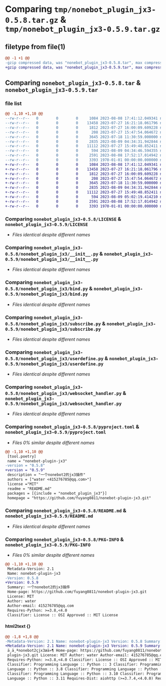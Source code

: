 # Comparing `tmp/nonebot_plugin_jx3-0.5.8.tar.gz` & `tmp/nonebot_plugin_jx3-0.5.9.tar.gz`

## filetype from file(1)

```diff
@@ -1 +1 @@
-gzip compressed data, was "nonebot_plugin_jx3-0.5.8.tar", max compression
+gzip compressed data, was "nonebot_plugin_jx3-0.5.9.tar", max compression
```

## Comparing `nonebot_plugin_jx3-0.5.8.tar` & `nonebot_plugin_jx3-0.5.9.tar`

### file list

```diff
@@ -1,10 +1,10 @@
--rw-r--r--   0        0        0     1084 2023-08-08 17:41:12.049341 nonebot_plugin_jx3-0.5.8/LICENSE
--rw-r--r--   0        0        0    13458 2023-07-27 16:21:18.061796 nonebot_plugin_jx3-0.5.8/nonebot_plugin_jx3/__init__.py
--rw-r--r--   0        0        0     1812 2023-07-27 16:00:09.609228 nonebot_plugin_jx3-0.5.8/nonebot_plugin_jx3/bind.py
--rw-r--r--   0        0        0      208 2023-07-27 15:47:54.064672 nonebot_plugin_jx3-0.5.8/nonebot_plugin_jx3/config.py
--rw-r--r--   0        0        0     3645 2023-07-18 11:30:59.000000 nonebot_plugin_jx3-0.5.8/nonebot_plugin_jx3/subscribe.py
--rw-r--r--   0        0        0     2835 2023-08-09 04:34:31.942844 nonebot_plugin_jx3-0.5.8/nonebot_plugin_jx3/userdefine.py
--rw-r--r--   0        0        0    11112 2023-07-27 15:49:48.852411 nonebot_plugin_jx3-0.5.8/nonebot_plugin_jx3/websocket_handler.py
--rw-r--r--   0        0        0      594 2023-08-09 04:34:46.594355 nonebot_plugin_jx3-0.5.8/pyproject.toml
--rw-r--r--   0        0        0     2591 2023-08-08 17:52:17.014942 nonebot_plugin_jx3-0.5.8/README.md
--rw-r--r--   0        0        0     3393 1970-01-01 00:00:00.000000 nonebot_plugin_jx3-0.5.8/PKG-INFO
+-rw-r--r--   0        0        0     1084 2023-08-08 17:41:12.049341 nonebot_plugin_jx3-0.5.9/LICENSE
+-rw-r--r--   0        0        0    13458 2023-07-27 16:21:18.061796 nonebot_plugin_jx3-0.5.9/nonebot_plugin_jx3/__init__.py
+-rw-r--r--   0        0        0     1812 2023-07-27 16:00:09.609228 nonebot_plugin_jx3-0.5.9/nonebot_plugin_jx3/bind.py
+-rw-r--r--   0        0        0      208 2023-07-27 15:47:54.064672 nonebot_plugin_jx3-0.5.9/nonebot_plugin_jx3/config.py
+-rw-r--r--   0        0        0     3645 2023-07-18 11:30:59.000000 nonebot_plugin_jx3-0.5.9/nonebot_plugin_jx3/subscribe.py
+-rw-r--r--   0        0        0     2835 2023-08-09 04:34:31.942844 nonebot_plugin_jx3-0.5.9/nonebot_plugin_jx3/userdefine.py
+-rw-r--r--   0        0        0    11112 2023-07-27 15:49:48.852411 nonebot_plugin_jx3-0.5.9/nonebot_plugin_jx3/websocket_handler.py
+-rw-r--r--   0        0        0      594 2023-08-09 05:02:19.414210 nonebot_plugin_jx3-0.5.9/pyproject.toml
+-rw-r--r--   0        0        0     2591 2023-08-08 17:52:17.014942 nonebot_plugin_jx3-0.5.9/README.md
+-rw-r--r--   0        0        0     3393 1970-01-01 00:00:00.000000 nonebot_plugin_jx3-0.5.9/PKG-INFO
```

### Comparing `nonebot_plugin_jx3-0.5.8/LICENSE` & `nonebot_plugin_jx3-0.5.9/LICENSE`

 * *Files identical despite different names*

### Comparing `nonebot_plugin_jx3-0.5.8/nonebot_plugin_jx3/__init__.py` & `nonebot_plugin_jx3-0.5.9/nonebot_plugin_jx3/__init__.py`

 * *Files identical despite different names*

### Comparing `nonebot_plugin_jx3-0.5.8/nonebot_plugin_jx3/bind.py` & `nonebot_plugin_jx3-0.5.9/nonebot_plugin_jx3/bind.py`

 * *Files identical despite different names*

### Comparing `nonebot_plugin_jx3-0.5.8/nonebot_plugin_jx3/subscribe.py` & `nonebot_plugin_jx3-0.5.9/nonebot_plugin_jx3/subscribe.py`

 * *Files identical despite different names*

### Comparing `nonebot_plugin_jx3-0.5.8/nonebot_plugin_jx3/userdefine.py` & `nonebot_plugin_jx3-0.5.9/nonebot_plugin_jx3/userdefine.py`

 * *Files identical despite different names*

### Comparing `nonebot_plugin_jx3-0.5.8/nonebot_plugin_jx3/websocket_handler.py` & `nonebot_plugin_jx3-0.5.9/nonebot_plugin_jx3/websocket_handler.py`

 * *Files identical despite different names*

### Comparing `nonebot_plugin_jx3-0.5.8/pyproject.toml` & `nonebot_plugin_jx3-0.5.9/pyproject.toml`

 * *Files 0% similar despite different names*

```diff
@@ -1,10 +1,10 @@
 [tool.poetry]
 name = "nonebot-plugin-jx3"
-version = "0.5.8"
+version = "0.5.9"
 description = "一个nonebot2的jx3插件"
 authors = ["water <415276785@qq.com>"]
 license ="MIT"
 readme = "README.md"
 packages = [{include = "nonebot_plugin_jx3"}]
 homepage = "https://github.com/fuyang0811/nonebot-plugin-jx3.git"
```

### Comparing `nonebot_plugin_jx3-0.5.8/README.md` & `nonebot_plugin_jx3-0.5.9/README.md`

 * *Files identical despite different names*

### Comparing `nonebot_plugin_jx3-0.5.8/PKG-INFO` & `nonebot_plugin_jx3-0.5.9/PKG-INFO`

 * *Files 0% similar despite different names*

```diff
@@ -1,10 +1,10 @@
 Metadata-Version: 2.1
 Name: nonebot-plugin-jx3
-Version: 0.5.8
+Version: 0.5.9
 Summary: 一个nonebot2的jx3插件
 Home-page: https://github.com/fuyang0811/nonebot-plugin-jx3.git
 License: MIT
 Author: water
 Author-email: 415276785@qq.com
 Requires-Python: >=3.8,<4.0
 Classifier: License :: OSI Approved :: MIT License
```

#### html2text {}

```diff
@@ -1,8 +1,8 @@
-Metadata-Version: 2.1 Name: nonebot-plugin-jx3 Version: 0.5.8 Summary:
+Metadata-Version: 2.1 Name: nonebot-plugin-jx3 Version: 0.5.9 Summary:
 ä¸ä¸ªnonebot2çjx3æä»¶ Home-page: https://github.com/fuyang0811/nonebot-
 plugin-jx3.git License: MIT Author: water Author-email: 415276785@qq.com
 Requires-Python: >=3.8,<4.0 Classifier: License :: OSI Approved :: MIT License
 Classifier: Programming Language :: Python :: 3 Classifier: Programming
 Language :: Python :: 3.8 Classifier: Programming Language :: Python :: 3.9
 Classifier: Programming Language :: Python :: 3.10 Classifier: Programming
 Language :: Python :: 3.11 Requires-Dist: aiohttp (>=3.7.4,<4.0.0) Requires-
```

